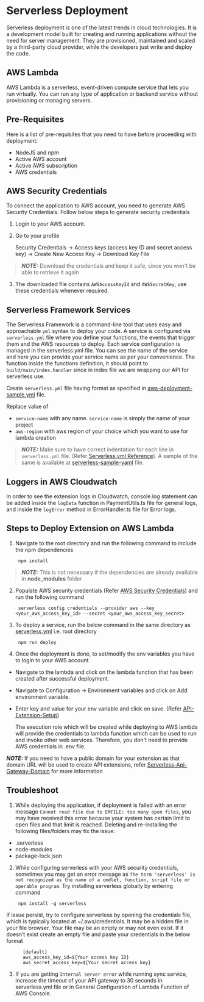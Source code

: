 # Serverless Deployment

Serverless deployment is one of the latest trends in cloud technologies. It is a development model built for creating and running applications without the need for server management. They are provisioned, maintained and scaled by a third-party cloud provider, while the developers just write and deploy the code.

## AWS Lambda

AWS Lambda is a serverless, event-driven compute service that lets you run virtually. You can run any type of application or backend service without provisioning or managing servers.

## Pre-Requisites

Here is a list of pre-requisites that you need to have before proceeding with deployment:

- NodeJS and npm
- Active AWS account
- Active AWS subscription
- AWS credentials

## AWS Security Credentials

To connect the application to AWS account, you need to generate AWS Security Credentials. Follow below steps to generate security credentials

1. Login to your AWS account.

2. Go to your profile

   Security Credentials -> Access keys (access key ID and secret access key) -> Create New Access Key -> Download Key File

> **_NOTE:_** Download the credentials and keep it safe, since you won't be able to retrieve it again

3. The downloaded file contains `AWSAccessKeyId` and `AWSSecretKey`, use these credentials whenever required.

## Serverless Framework Services

The Serverless Framework is a command-line tool that uses easy and approachable `yml` syntax to deploy your code. A service is configured via `serverless.yml` file where you define your functions, the events that trigger them and the AWS resources to deploy. Each service configuration is managed in the serverless.yml file. You can see the name of the service and here you can provide your service name as per your convenience. The function inside the functions definition, it should point to `build/main/index.handler` since in index file we are wrapping our API for serverless use.

Create `serverless.yml` file having format as specified in [aws-deployment-sample.yml](./serverless-sample-yml/aws-deployment-sample.yml) file.

Replace value of

- `service-name` with any name. `service-name` is simply the name of your project
- `aws-region` with aws region of your choice which you want to use for lambda creation

> **_NOTE:_** Make sure to have correct indentation for each line in `serverless.yml` file. (Refer [Serverless.yml Reference](https://www.serverless.com/framework/docs/providers/aws/guide/serverless.yml)). A sample of the same is available at [serverless-sample-yaml](./serverless-sample-yml/aws-deployment-sample.yml) file.

## Loggers in AWS Cloudwatch

In order to see the extension logs in Cloudwatch, console.log statement can be added inside the `logData` function in PaymentUtils.ts file for general logs, and inside the `logError` method in ErrorHandler.ts file for Error logs. 

## Steps to Deploy Extension on AWS Lambda

1.  Navigate to the root directory and run the following command to include the npm dependencies

         npm install

> **_NOTE:_** This is not necessary if the dependencies are already available in <b>node_modules</b> folder

2.  Populate AWS security credentials (Refer [AWS Security Credentials](#aws-security-credentials)) and run the following command

         serverless config credentials --provider aws --key <your_aws_access_key_id> --secret <your_aws_access_key_secret>

3.  To deploy a service, run the below command in the same directory as [serverless.yml](#serverless-framework-services) i.e. root directory

         npm run deploy

4.  Once the deployment is done, to set/modify the env variables you have to login to your AWS account.
- Navigate to the lambda and click on the lambda function that has been created after successful deployment.
- Navigate to Configuration -> Environment variables and click on Add environment variable.
- Enter key and value for your env variable and click on save. (Refer [API-Extension-Setup](API-Extension-Setup.md#configuration))
    
    The execution role which will be created while deploying to AWS lambda will provide the credentials to lambda function which can be used to run and invoke other web services. Therefore, you don't need to provide AWS credentials in .env file.

 **_NOTE:_** If you need to have a public domain for your extension as that domain URL will be used to create API extensions, refer [Serverless-Api-Gateway-Domain](https://www.serverless.com/blog/serverless-api-gateway-domain/) for more information

## Troubleshoot

1.  While deploying the application, if deployment is failed with an error message `Cannot read file due to EMFILE: too many open files`, you may have received this error because your system has certain limit to open files and that limit is reached. Deleting and re-installing the following files/folders may fix the issue:
 - .serverless
 - node-modules 
 - package-lock.json

2.  While configuring serverless with your AWS security credentials, sometimes you may get an error message as `The term 'serverless' is not recognized as the name of a cmdlet, function, script file or operable program`. Try installing serverless globally by entering command

         npm install -g serverless

If issue persist, try to configure serverless by opening the credentials file, which is typically located at ~/.aws/credentials. It may be a hidden file in your file browser. Your file may be an empty or may not even exist. If it doesn’t exist create an empty file and paste your credentials in the below format 

          [default]
          aws_access_key_id=${Your access key ID}
          aws_secret_access_key=${Your secret access key}

3. If you are getting `Internal server error` while running sync service, increase the timeout of your API gateway to 30 seconds in serverless.yml file or in General Configuration of Lambda Function of AWS Console.